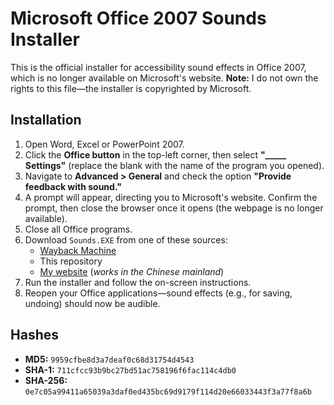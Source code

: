 # Microsoft Office 2007 Sounds Installer  
This is the official installer for accessibility sound effects in Office 2007, which is no longer available on Microsoft's website. **Note:** I do not own the rights to this file—the installer is copyrighted by Microsoft.  

## Installation  
1. Open Word, Excel or PowerPoint 2007.  
2. Click the **Office button** in the top-left corner, then select **"_____ Settings"** (replace the blank with the name of the program you opened).  
3. Navigate to **Advanced > General** and check the option **"Provide feedback with sound."**  
4. A prompt will appear, directing you to Microsoft's website. Confirm the prompt, then close the browser once it opens (the webpage is no longer available).  
5. Close all Office programs.  
6. Download `Sounds.EXE` from one of these sources:  
   - [Wayback Machine](https://web.archive.org/web/20070320010602if_/http://download.microsoft.com:80/download/OfficeXPStandard/sounds/1/W98NT42KMe/EN-US/Sounds.EXE)  
   - This repository  
   - [My website](https://www.felixan.ca/direct/Sounds.EXE) (*works in the Chinese mainland*)  
7. Run the installer and follow the on-screen instructions.  
8. Reopen your Office applications—sound effects (e.g., for saving, undoing) should now be audible.  

## Hashes  
- **MD5:** `9959cfbe8d3a7deaf0c68d31754d4543`  
- **SHA-1:** `711cfcc93b9bc27bd51ac758196f6fac114c4db0`  
- **SHA-256:** `0e7c05a99411a65039a3daf0ed435bc69d9179f114d20e66033443f3a77f8a6b`
